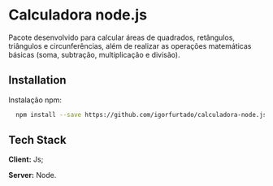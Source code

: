 
# Calculadora node.js

Pacote desenvolvido para calcular áreas de quadrados, retângulos, triângulos e circunferências, além de realizar as operações matemáticas básicas (soma, subtração, multiplicação e divisão).

## Installation

Instalação npm:

```bash
  npm install --save https://github.com/igorfurtado/calculadora-node.js
```
    
## Tech Stack

**Client:** Js;

**Server:** Node.

